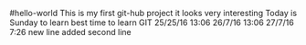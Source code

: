 #hello-world
This is my first git-hub project
it looks very interesting
Today is Sunday to learn best time to learn GIT
25/25/16 13:06
26/7/16 13:06
27/7/16 7:26
new line added
second line

